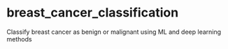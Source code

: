# breast_cancer_classification
Classify breast cancer as benign or malignant using ML and deep learning methods
